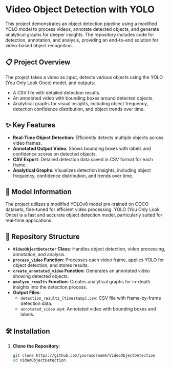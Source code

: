 # Video Object Detection with YOLO

This project demonstrates an object detection pipeline using a modified YOLO model to process videos, annotate detected objects, and generate analytical graphs for deeper insights. The repository includes code for detection, annotation, and analysis, providing an end-to-end solution for video-based object recognition.

## 📋 Project Overview

The project takes a video as input, detects various objects using the YOLO (You Only Look Once) model, and outputs:
- A CSV file with detailed detection results.
- An annotated video with bounding boxes around detected objects.
- Analytical graphs for visual insights, including object frequency, detection confidence distribution, and object trends over time.

## ✨ Key Features

- **Real-Time Object Detection**: Efficiently detects multiple objects across video frames.
- **Annotated Output Video**: Shows bounding boxes with labels and confidence scores on detected objects.
- **CSV Export**: Detailed detection data saved in CSV format for each frame.
- **Analytical Graphs**: Visualizes detection insights, including object frequency, confidence distribution, and trends over time.

## 🚀 Model Information

The project utilizes a modified YOLOv8 model pre-trained on COCO datasets, fine-tuned for efficient video processing. YOLO (You Only Look Once) is a fast and accurate object detection model, particularly suited for real-time applications.

## 📂 Repository Structure

- **`VideoObjectDetector` Class**: Handles object detection, video processing, annotation, and analysis.
- **`process_video` Function**: Processes each video frame, applies YOLO for object detection, and stores results.
- **`create_annotated_video` Function**: Generates an annotated video showing detected objects.
- **`analyze_results` Function**: Creates analytical graphs for in-depth insights into the detection process.
- **Output Files**:  
  - `detection_results_[timestamp].csv`: CSV file with frame-by-frame detection data.
  - `annotated_video.mp4`: Annotated video with bounding boxes and labels.

## 🛠 Installation

1. **Clone the Repository**:
   ```bash
   git clone https://github.com/yourusername/VideoObjectDetection
   cd VideoObjectDetection
